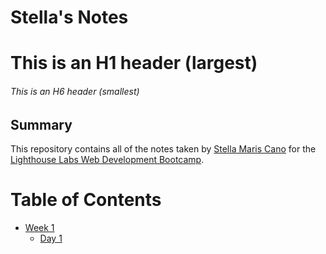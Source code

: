 # Stella's Notes
# This is an H1 header (largest)
###### This is an H6 header (smallest)

## Summary 

This repository contains all of the notes taken by [Stella Maris Cano](https://github.com/goodWishesEveryone/lighthouse-web-notes/edit/master/README.md) for the [Lighthouse Labs Web Development Bootcamp](https://www.lighthouselabs.ca/).

# Table of Contents

* [Week 1](./Week_1)
  * [Day 1](./Week_1/Day_1)
